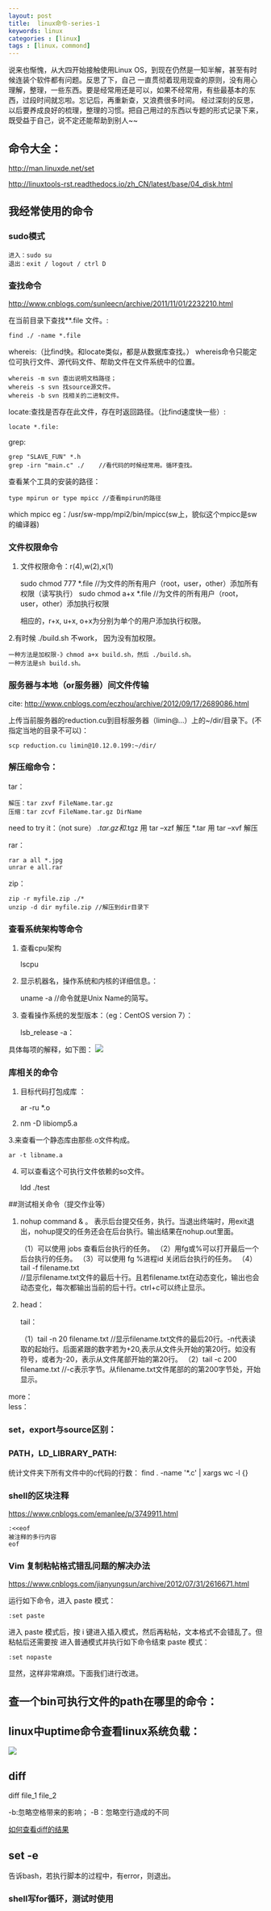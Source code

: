 ```yaml
---
layout: post
title:  linux命令-series-1
keywords: linux
categories : [linux]
tags : [linux，commond]
---
```


说来也惭愧，从大四开始接触使用Linux OS，到现在仍然是一知半解，甚至有时候连装个软件都有问题。反思了下，自己 一直贯彻着现用现查的原则，没有用心理解，整理，一些东西。要是经常用还是可以，如果不经常用，有些最基本的东西，过段时间就忘啦。忘记后，再重新查，又浪费很多时间。
经过深刻的反思，以后要养成良好的梳理，整理的习惯。把自己用过的东西以专题的形式记录下来，既受益于自己，说不定还能帮助到别人~~

## 命令大全：
http://man.linuxde.net/set

http://linuxtools-rst.readthedocs.io/zh_CN/latest/base/04_disk.html


## 我经常使用的命令

### sudo模式

	进入：sudo su
	退出：exit / logout / ctrl D

### 查找命令
http://www.cnblogs.com/sunleecn/archive/2011/11/01/2232210.html

在当前目录下查找**.file 文件。:

	find ./ -name *.file    

whereis:（比find快。和locate类似，都是从数据库查找。）
whereis命令只能定位可执行文件、源代码文件、帮助文件在文件系统中的位置。

	whereis -m svn 查出说明文档路径；
	whereis -s svn 找source源文件。
	whereis -b svn 找相关的二进制文件。

locate:查找是否存在此文件，存在时返回路径。（比find速度快一些）:

	locate *.file: 

grep:

	grep "SLAVE_FUN" *.h
	grep -irn "main.c" ./    //看代码的时候经常用。循环查找。

查看某个工具的安装的路径：

	type mpirun or type mpicc //查看mpirun的路径

which mpicc
eg：/usr/sw-mpp/mpi2/bin/mpicc(sw上，貌似这个mpicc是sw的编译器)


### 文件权限命令

1. 文件权限命令：r(4),w(2),x(1)


	sudo chmod 777 *.file  //为文件的所有用户（root，user，other）添加所有权限（读写执行）
	sudo chmod a+x  *.file //为文件的所有用户（root，user，other）添加执行权限

	相应的，r+x, u+x, o+x为分别为单个的用户添加执行权限。

2.有时候 ./build.sh 不work， 因为没有加权限。

	一种方法是加权限-》chmod a+x build.sh，然后 ./build.sh。	
	一种方法是sh build.sh。


### 服务器与本地（or服务器）间文件传输
cite: http://www.cnblogs.com/eczhou/archive/2012/09/17/2689086.html


上传当前服务器的reduction.cu到目标服务器（limin@...）上的~/dir/目录下。(不指定当地的目录不可以)：

	scp reduction.cu limin@10.12.0.199:~/dir/


### 解压缩命令：
tar：

	解压：tar zxvf FileName.tar.gz
	压缩：tar zcvf FileName.tar.gz DirName

need to try it：（not sure）
*.tar.gz和*.tgz 用 tar –xzf 解压
*.tar 用 tar –xvf 解压


 rar：

	rar a all *.jpg
	unrar e all.rar
zip：
			
	zip -r myfile.zip ./*
	unzip -d dir myfile.zip //解压到dir目录下

### 查看系统架构等命令
1. 查看cpu架构

	lscpu    
2. 显示机器名，操作系统和内核的详细信息。：

	uname -a  //命令就是Unix Name的简写。

3. 查看操作系统的发型版本：（eg：CentOS version 7）：
	
	lsb_release -a：
	

具体每项的解释，如下图：
![](/images/uname.png)

### 库相关的命令
1. 目标代码打包成库 ：

	ar -ru *.o 
2. nm -D libiomp5.a

3.来查看一个静态库由那些.o文件构成。

	ar -t libname.a 
4. 可以查看这个可执行文件依赖的so文件。

	ldd ./test

##测试相关命令（提交作业等）
1. nohup command & 。
表示后台提交任务，执行。当退出终端时，用exit退出，nohup提交的任务还会在后台执行。输出结果在nohup.out里面。


	（1）可以使用 jobs 查看后台执行的任务。
	（2）用fg或%可以打开最后一个后台执行的任务。
	（3）可以使用 fg %进程id 关闭后台执行的任务。
	（4）tail -f filename.txt  
	//显示filename.txt文件的最后十行。且若filename.txt在动态变化，输出也会动态变化，每次都输出当前的后十行。ctrl+c可以终止显示。

2. head：

   tail：


	（1）tail -n 20 filename.txt //显示filename.txt文件的最后20行。-n代表读取的起始行。后面紧跟的数字若为+20,表示从文件头开始的第20行。如没有符号，或者为-20，表示从文件尾部开始的第20行。
	（2）tail -c 200 filename.txt //-c表示字节。从filename.txt文件尾部的的第200字节处，开始显示。

more：  
less：

### set，export与source区别：

### PATH，LD_LIBRARY_PATH:

统计文件夹下所有文件中的c代码的行数：
find . -name '*.c' | xargs wc -l {}



### shell的区块注释

https://www.cnblogs.com/emanlee/p/3749911.html

	:<<eof
	被注释的多行内容 
	eof


### Vim 复制粘帖格式错乱问题的解决办法

https://www.cnblogs.com/jianyungsun/archive/2012/07/31/2616671.html

运行如下命令，进入 paste 模式：

	:set paste

进入 paste 模式后，按 i 键进入插入模式，然后再粘帖，文本格式不会错乱了。但粘帖后还需要按 <ESC> 进入普通模式并执行如下命令结束 paste 模式：

	:set nopaste

显然，这样非常麻烦。下面我们进行改进。


## 查一个bin可执行文件的path在哪里的命令：


## linux中uptime命令查看linux系统负载：


![](/images/linux/uptime-command.png)


## diff

diff file_1 file_2

-b:忽略空格带来的影响；
-B：忽略空行造成的不同

[如何查看diff的结果](http://www.ruanyifeng.com/blog/2012/08/how_to_read_diff.html)


## set -e

告诉bash，若执行脚本的过程中，有error，则退出。


### shell写for循环，测试时使用

